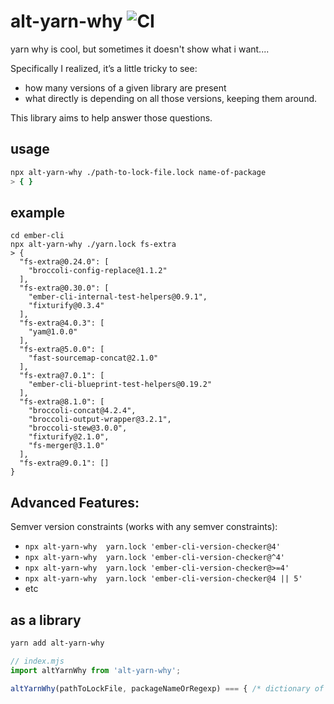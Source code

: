 # alt-yarn-why ![CI](https://github.com/stefanpenner/alt-yarn-why/workflows/CI/badge.svg)

yarn why is cool, but sometimes it doesn't show what i want....

Specifically I realized, it’s a little tricky to see:

* how many versions of a given library are present
* what directly is depending on all those versions, keeping them around.


This library aims to help answer those questions.


## usage

```sh
npx alt-yarn-why ./path-to-lock-file.lock name-of-package
> { }
```

## example

```
cd ember-cli
npx alt-yarn-why ./yarn.lock fs-extra
> {
  "fs-extra@0.24.0": [
    "broccoli-config-replace@1.1.2"
  ],
  "fs-extra@0.30.0": [
    "ember-cli-internal-test-helpers@0.9.1",
    "fixturify@0.3.4"
  ],
  "fs-extra@4.0.3": [
    "yam@1.0.0"
  ],
  "fs-extra@5.0.0": [
    "fast-sourcemap-concat@2.1.0"
  ],
  "fs-extra@7.0.1": [
    "ember-cli-blueprint-test-helpers@0.19.2"
  ],
  "fs-extra@8.1.0": [
    "broccoli-concat@4.2.4",
    "broccoli-output-wrapper@3.2.1",
    "broccoli-stew@3.0.0",
    "fixturify@2.1.0",
    "fs-merger@3.1.0"
  ],
  "fs-extra@9.0.1": []
}
```

## Advanced Features:

Semver version constraints (works with any semver constraints):

* `npx alt-yarn-why  yarn.lock 'ember-cli-version-checker@4'`
* `npx alt-yarn-why  yarn.lock 'ember-cli-version-checker@^4'`
* `npx alt-yarn-why  yarn.lock 'ember-cli-version-checker@>=4'`
* `npx alt-yarn-why  yarn.lock 'ember-cli-version-checker@4 || 5'`
* etc


## as a library

```sh
yarn add alt-yarn-why
```

```js
// index.mjs
import altYarnWhy from 'alt-yarn-why';

altYarnWhy(pathToLockFile, packageNameOrRegexp) === { /* dictionary of <matched> to [...retainers] */ }
```
